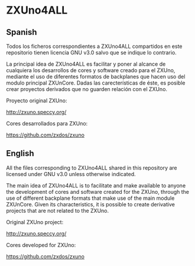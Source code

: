 # ZXUno4ALL

Spanish
-------

Todos los ficheros correspondientes a ZXUno4ALL compartidos en este repositorio tienen licencia GNU v3.0 salvo que se indique lo contrario.

La principal idea de ZXUno4ALL es facilitar y poner al alcance de cualquiera los desarrollos de cores y software creado para el ZXUno, mediante el uso de diferentes formatos de backplanes que hacen uso del modulo principal ZXUnCore. Dadas las carecterísticas de éste, es posible crear proyectos derivados que no guarden relación con el ZXUno.

Proyecto original ZXUno:

http://zxuno.speccy.org/

Cores desarrollados para ZXUno:

https://github.com/zxdos/zxuno

English
-------

All the files corresponding to ZXUno4ALL shared in this repository are licensed under GNU v3.0 unless otherwise indicated.

The main idea of ZXUno4ALL is to facilitate and make available to anyone the development of cores and software created for the ZXUno, through the use of different backplane formats that make use of the main module ZXUnCore. Given its characteristics, it is possible to create derivative projects that are not related to the ZXUno.

Original ZXUno project:

http://zxuno.speccy.org/

Cores developed for ZXUno:

https://github.com/zxdos/zxuno
